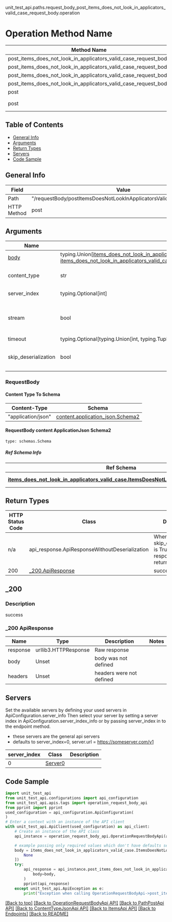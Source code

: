 unit_test_api.paths.request_body_post_items_does_not_look_in_applicators_valid_case_request_body.operation
# Operation Method Name

| Method Name | Api Class | Notes |
| ----------- | --------- | ----- |
| post_items_does_not_look_in_applicators_valid_case_request_body | [OperationRequestBodyApi](../../apis/tags/operation_request_body_api.md) | This api is only for tag=operation.requestBody |
| post_items_does_not_look_in_applicators_valid_case_request_body | [PathPostApi](../../apis/tags/path_post_api.md) | This api is only for tag=path.post |
| post_items_does_not_look_in_applicators_valid_case_request_body | [ContentTypeJsonApi](../../apis/tags/content_type_json_api.md) | This api is only for tag=contentType_json |
| post_items_does_not_look_in_applicators_valid_case_request_body | [ItemsApi](../../apis/tags/items_api.md) | This api is only for tag=items |
| post | ApiForPost | This api is only for this endpoint |
| post | RequestBodyPostItemsDoesNotLookInApplicatorsValidCaseRequestBody | This api is only for path=/requestBody/postItemsDoesNotLookInApplicatorsValidCaseRequestBody |

## Table of Contents
- [General Info](#general-info)
- [Arguments](#arguments)
- [Return Types](#return-types)
- [Servers](#servers)
- [Code Sample](#code-sample)

## General Info
| Field | Value |
| ----- | ----- |
| Path | "/requestBody/postItemsDoesNotLookInApplicatorsValidCaseRequestBody" |
| HTTP Method | post |

## Arguments

Name | Type | Description  | Notes
------------- | ------------- | ------------- | -------------
[body](#requestbody) | typing.Union[[items_does_not_look_in_applicators_valid_case.ItemsDoesNotLookInApplicatorsValidCaseTupleInput](../../components/schema/items_does_not_look_in_applicators_valid_case.md#itemsdoesnotlookinapplicatorsvalidcasetupleinput), [items_does_not_look_in_applicators_valid_case.ItemsDoesNotLookInApplicatorsValidCaseTuple](../../components/schema/items_does_not_look_in_applicators_valid_case.md#itemsdoesnotlookinapplicatorsvalidcasetuple)] | required |
content_type | str | optional, default is 'application/json' | Selects the schema and serialization of the request body. value must be one of ['application/json']
server_index | typing.Optional[int] | default is None | Allows one to select a different [server](#servers). If not None, must be one of [0]
stream | bool | default is False | if True then the response.content will be streamed and loaded from a file like object. When downloading a file, set this to True to force the code to deserialize the content to a FileSchema file
timeout | typing.Optional[typing.Union[int, typing.Tuple]] | default is None | the timeout used by the rest client
skip_deserialization | bool | default is False | when True, headers and body will be unset and an instance of api_response.ApiResponseWithoutDeserialization will be returned

### RequestBody

#### Content Type To Schema
Content-Type | Schema
------------ | -------
"application/json" | [content.application_json.Schema2](#requestbody-content-applicationjson-schema2)

#### RequestBody content ApplicationJson Schema2
```
type: schemas.Schema
```

##### Ref Schema Info
Ref Schema | Input Type | Output Type
---------- | ---------- | -----------
[**items_does_not_look_in_applicators_valid_case.ItemsDoesNotLookInApplicatorsValidCase**](../../components/schema/items_does_not_look_in_applicators_valid_case.md) | [items_does_not_look_in_applicators_valid_case.ItemsDoesNotLookInApplicatorsValidCaseTupleInput](../../components/schema/items_does_not_look_in_applicators_valid_case.md#itemsdoesnotlookinapplicatorsvalidcasetupleinput), [items_does_not_look_in_applicators_valid_case.ItemsDoesNotLookInApplicatorsValidCaseTuple](../../components/schema/items_does_not_look_in_applicators_valid_case.md#itemsdoesnotlookinapplicatorsvalidcasetuple) | [items_does_not_look_in_applicators_valid_case.ItemsDoesNotLookInApplicatorsValidCaseTuple](../../components/schema/items_does_not_look_in_applicators_valid_case.md#itemsdoesnotlookinapplicatorsvalidcasetuple)

## Return Types

HTTP Status Code | Class | Description
------------- | ------------- | -------------
n/a | api_response.ApiResponseWithoutDeserialization | When skip_deserialization is True this response is returned
200 | [_200.ApiResponse](#_200-apiresponse) | success

## _200

### Description
success

### _200 ApiResponse
Name | Type | Description  | Notes
------------- | ------------- | ------------- | -------------
response | urllib3.HTTPResponse | Raw response |
body | Unset | body was not defined |
headers | Unset | headers were not defined |

## Servers

Set the available servers by defining your used servers in ApiConfiguration.server_info
Then select your server by setting a server index in ApiConfiguration.server_index_info or by
passing server_index in to the endpoint method.
- these servers are the general api servers
- defaults to server_index=0, server.url = https://someserver.com/v1

server_index | Class | Description
------------ | ----- | ------------
0 | [Server0](../../servers/server_0.md) |

## Code Sample

```python
import unit_test_api
from unit_test_api.configurations import api_configuration
from unit_test_api.apis.tags import operation_request_body_api
from pprint import pprint
used_configuration = api_configuration.ApiConfiguration(
)
# Enter a context with an instance of the API client
with unit_test_api.ApiClient(used_configuration) as api_client:
    # Create an instance of the API class
    api_instance = operation_request_body_api.OperationRequestBodyApi(api_client)

    # example passing only required values which don't have defaults set
    body = items_does_not_look_in_applicators_valid_case.ItemsDoesNotLookInApplicatorsValidCase.validate([
        None
    ])
    try:
        api_response = api_instance.post_items_does_not_look_in_applicators_valid_case_request_body(
            body=body,
        )
        pprint(api_response)
    except unit_test_api.ApiException as e:
        print("Exception when calling OperationRequestBodyApi->post_items_does_not_look_in_applicators_valid_case_request_body: %s\n" % e)
```

[[Back to top]](#top)
[[Back to OperationRequestBodyApi API]](../../apis/tags/operation_request_body_api.md)
[[Back to PathPostApi API]](../../apis/tags/path_post_api.md)
[[Back to ContentTypeJsonApi API]](../../apis/tags/content_type_json_api.md)
[[Back to ItemsApi API]](../../apis/tags/items_api.md)
[[Back to Endpoints]](../../../README.md#Endpoints) [[Back to README]](../../../README.md)